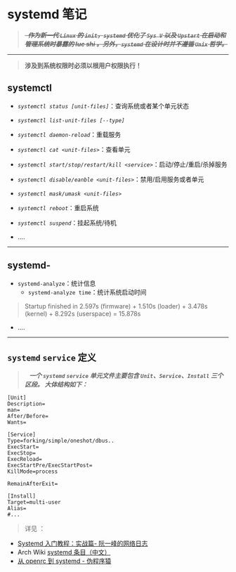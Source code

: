 # systemd 笔记

> ***~~&nbsp;&nbsp;作为新一代 `Linux` 的 `init`，`systemd` 优化了 `Sys V` 以及 `Upstart` 在启动和管理系统时暴露的 lue shi 。另外，`systemd` 在设计时并不遵循 `Unix` 哲学。~~***

------------------------ 

> **涉及到系统权限时必须以根用户权限执行！**

## systemctl

+ *`systemctl status [unit-files]`*：查询系统或者某个单元状态

+ *`systemctl list-unit-files [--type]`*

+ *`systemctl daemon-reload`*：重载服务

+ *`systemctl cat <unit-files>`*：查看单元

+ *`systemctl start/stop/restart/kill <service>`*：启动/停止/重启/杀掉服务

+ *`systemctl disable/eanble <unit-files>`*：禁用/启用服务或者单元

+ *`systemctl mask/umask <unit-files>`*

+ *`systemctl reboot`*：重启系统

+ *`systemctl suspend`*：挂起系统/待机

+ ....
 
 --------------------------- 

## systemd-

+ `systemd-analyze`：统计信息
  + `systemd-analyze time`：统计系统启动时间

> Startup finished in 2.597s (firmware) + 1.510s (loader) + 3.478s (kernel) + 8.292s (userspace) = 15.878s 

+ ....

---------------------

## `systemd` `service` 定义

> ***&nbsp;&nbsp; 一个 `systemd` `service` 单元文件主要包含 `Unit`、`Service`、`Install` 三个区段。 大体结构如下：***

```config
[Unit]
Description=
man=
After/Before=
Wants=

[Service]
Type=forking/simple/oneshot/dbus..
ExecStart=
ExecStop=
ExecReload=
ExecStartPre/ExecStartPost=
KillMode=process

RemainAfterExit=

[Install]
Target=multi-user
Alias=
#...
```

>  详见 ：

+ [Systemd 入门教程：实战篇- 阮一峰的网络日志](http://www.ruanyifeng.com/blog/2016/03/systemd-tutorial-part-two.html)
+ Arch Wiki [systemd 条目（中文）][arch_wiki]
+ [从 openrc 到 systemd - 伪程序猿](http://rca.is-programmer.com/2013/7/17/from-openrc-to-systemd.40004.html)

[arch_wiki]: https://wiki.archlinux.org/index.php/systemd_(%E7%AE%80%E4%BD%93%E4%B8%AD%E6%96%87)+ 

